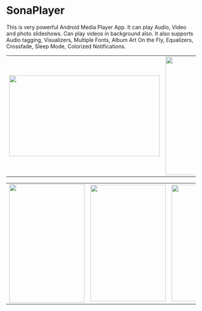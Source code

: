# SonaPlayer
<html>
  <head>
    <meta name="viewport" content="width=device-width, initial-scale=1.0, minimum-scale=1.0">
    </head>
  <body>
This is very powerful Android Media Player App. It can play Audio, Video  and photo slideshows. Can play videos in background also. It also supports Audio tagging, Visualizers, Multiple Fonts, Album Art On the Fly, Equalizers, Crossfade, Sleep Mode, Colorized Notifications. 

<table style="width:100%">
  <tr>
    <td><img src="https://github.com/MayankChowdhary/SonaPlayer/blob/master/ScreenShots/newwelaxasda.png" width="400" height="215">
</td>
    <td><img src="https://github.com/MayankChowdhary/SonaPlayer/blob/master/ScreenShots/Nexus%205x-dddScreejjhgzjnklmnshot1.png" width="200" height="315">
</td>
    <td><img src="https://github.com/MayankChowdhary/SonaPlayer/blob/master/ScreenShots/Nexus%205x-Scjjrekwpqlsenshot1.png" width="200" height="315">
</td>
</tr>
</table>

<table style="width:100%">
  
  <tr>
    <td><img src="https://github.com/MayankChowdhary/SonaPlayer/blob/master/ScreenShots/Nexus%205x-Screenshkididot1.png" width="200" height="315">
</td>
    <td><img src="https://github.com/MayankChowdhary/SonaPlayer/blob/master/ScreenShots/Nexus%205x-Screenshmjinomkt1.png" width="200" height="310">
</td>
    <td><img src="https://github.com/MayankChowdhary/SonaPlayer/blob/master/ScreenShots/Nexus%205x-Screenshot1kjnkh.png" width="200" height="310">
</td>
  <td><img src="https://github.com/MayankChowdhary/SonaPlayer/blob/master/ScreenShots/Nexus%206P-Screenshot1.png" width="200" height="310">
</td>
</tr>
</table>
</body>
</html>
